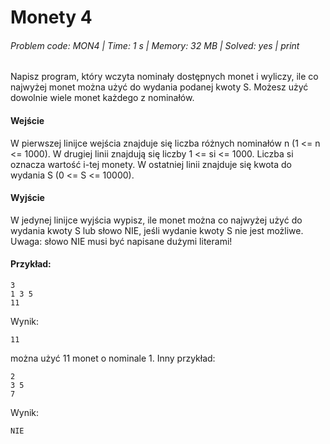 # Monety 4
###### Problem code: MON4 \| Time: 1 s \| Memory: 32 MB \| Solved: yes \| print

Napisz program, który wczyta nominały dostępnych monet i wyliczy, ile co najwyżej monet można użyć do wydania podanej kwoty S. Możesz użyć dowolnie wiele monet każdego z nominałów.

#### Wejście
W pierwszej linijce wejścia znajduje się liczba różnych nominałów n (1 <= n <= 1000). W drugiej linii znajdują się liczby 1 <= si <= 1000. Liczba si oznacza wartość i-tej monety. W ostatniej linii znajduje się kwota do wydania S (0 <= S <= 10000).

#### Wyjście
W jedynej linijce wyjścia wypisz, ile monet można co najwyżej użyć do wydania kwoty S lub słowo NIE, jeśli wydanie kwoty S nie jest możliwe. Uwaga: słowo NIE musi być napisane dużymi literami!

#### Przykład:
```
3
1 3 5
11
```
Wynik:
```
11
```
można użyć 11 monet o nominale 1.
Inny przykład:
```
2
3 5
7
```
Wynik:
```
NIE
```